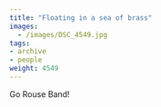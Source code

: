 ```yaml
---
title: "Floating in a sea of brass"
images:
  - /images/DSC_4549.jpg
tags:
- archive
- people
weight: 4549
---
```


Go Rouse Band!